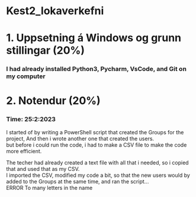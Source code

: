 # Kest2_lokaverkefni

# 1. Uppsetning á Windows og grunn stillingar (20%)
### I had already installed Python3, Pycharm, VsCode, and Git on my computer



# 2. Notendur (20%)
### Time: 25:2:2023

I started of by writing a PowerShell script that created the Groups for the project,
And then i wrote another one that created the users. <br />
but before i could run the code, i had to make a CSV file to make the code more efficient. <br />

The techer had already created a text file with all that i needed, so i copied that and used that as my CSV. <br />
I imported the CSV, modified my code a bit, so that the new users would by added to the Groups at the same time, and ran the script...<br />
ERROR To many letters in the name
